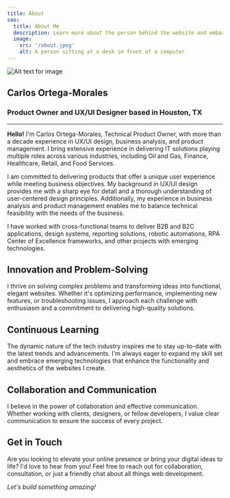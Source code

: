 ```yaml
---
title: About
seo:
  title: About Me
  description: Learn more about the person behind the website and embark on a journey of inspiration and shared experiences.
  image:
    src: '/about.jpeg'
    alt: A person sitting at a desk in front of a computer
---
```


![Alt text for image](/about.jpeg)


## Carlos Ortega-Morales 
### Product Owner and UX/UI Designer based in Houston, TX
---
**Hello!** I'm Carlos Ortega-Morales, Technical Product Owner, with more than a decade experience in UX/UI design, business analysis, and product management. I bring extensive experience in delivering IT solutions playing multiple roles across various industries, including Oil and Gas, Finance, Healthcare, Retail, and Food Services.

I am committed to delivering products that offer a unique user experience while meeting business objectives. My background in UX/UI design provides me with a sharp eye for detail and a thorough understanding of user-centered design principles. Additionally, my experience in business analysis and product management enables me to balance technical feasibility with the needs of the business. 

I have worked with cross-functional teams to deliver B2B and B2C applications, design systems, reporting solutions, robotic automations, RPA Center of Excellence frameworks, and other projects with emerging technologies.

## Innovation and Problem-Solving

I thrive on solving complex problems and transforming ideas into functional, elegant websites. Whether it's optimizing performance, implementing new features, or troubleshooting issues, I approach each challenge with enthusiasm and a commitment to delivering high-quality solutions.

## Continuous Learning

The dynamic nature of the tech industry inspires me to stay up-to-date with the latest trends and advancements. I'm always eager to expand my skill set and embrace emerging technologies that enhance the functionality and aesthetics of the websites I create.

## Collaboration and Communication

I believe in the power of collaboration and effective communication. Whether working with clients, designers, or fellow developers, I value clear communication to ensure the success of every project.

## Get in Touch

Are you looking to elevate your online presence or bring your digital ideas to life? I'd love to hear from you! Feel free to reach out for collaboration, consultation, or just a friendly chat about all things web development.

_Let's build something amazing!_
